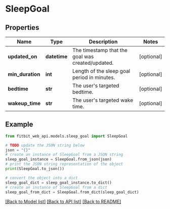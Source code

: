 # SleepGoal

## Properties

| Name             | Type         | Description                                      | Notes      |
| ---------------- | ------------ | ------------------------------------------------ | ---------- |
| **updated_on**   | **datetime** | The timestamp that the goal was created/updated. | [optional] |
| **min_duration** | **int**      | Length of the sleep goal period in minutes.      | [optional] |
| **bedtime**      | **str**      | The user&#39;s targeted bedtime.                 | [optional] |
| **wakeup_time**  | **str**      | The user&#39;s targeted wake time.               | [optional] |

## Example

```python
from fitbit_web_api.models.sleep_goal import SleepGoal

# TODO update the JSON string below
json = "{}"
# create an instance of SleepGoal from a JSON string
sleep_goal_instance = SleepGoal.from_json(json)
# print the JSON string representation of the object
print(SleepGoal.to_json())

# convert the object into a dict
sleep_goal_dict = sleep_goal_instance.to_dict()
# create an instance of SleepGoal from a dict
sleep_goal_from_dict = SleepGoal.from_dict(sleep_goal_dict)
```

[[Back to Model list]](../README.md#documentation-for-models) [[Back to API list]](../README.md#documentation-for-api-endpoints) [[Back to README]](../README.md)
